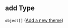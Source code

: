## add Type

`object[]` ([Add a new theme](generic-properties-topics-properties-add-theme-add-a-new-theme.md))
